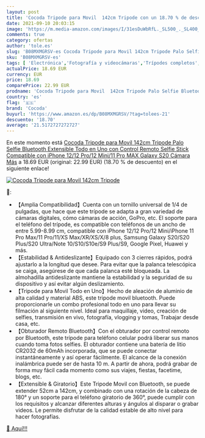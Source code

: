 ```yaml
---
layout: post
title: 'Cocoda Tripode para Movil  142cm Tripode con un 18.70 % de descuento'
date: 2021-09-10 20:03:15
image: 'https://m.media-amazon.com/images/I/31esDuWbRfL._SL500_._SL400_.jpg'
comments: true
category: ofertas
author: 'tole.es'
slug: 'B08MXMGRSV-es Cocoda Tripode para Movil 142cm Tripode Palo Selfie...'
sku: 'B08MXMGRSV-es'
tags: [ 'Electrónica','Fotografía y videocámaras','Trípodes completos','Trípodes y monopies','cocoda','iphone', ]
actualPrice: 18.69 EUR
currency: EUR
price: 18.69
comparePrice: 22.99 EUR
prodname: 'Cocoda Tripode para Movil  142cm Tripode Palo Selfie Bluetooth Extensible Todo en Uno con Control Remoto  Selfie Stick Compatible con iPhone 12/12 Pro/12 Mini/11 Pro MAX  Galaxy S20 Cámara  Más'
country: 'es'
flag: '🇪🇸'
brand: 'Cocoda'
buyurl: 'https://www.amazon.es/dp/B08MXMGRSV/?tag=tolees-21'
descuento: '18.70'
average: '21.5172727272727'
---
```


En este momento está [Cocoda Tripode para Movil  142cm Tripode Palo Selfie Bluetooth Extensible Todo en Uno con Control Remoto  Selfie Stick Compatible con iPhone 12/12 Pro/12 Mini/11 Pro MAX  Galaxy S20 Cámara  Más](https://www.amazon.es/dp/B08MXMGRSV/?tag=tolees-21) a 18.69 EUR (original: 22.99 EUR) (18.70 %  de descuento) en el siguiente enlace!

[![Cocoda Tripode para Movil  142cm Tripode](https://m.media-amazon.com/images/I/31esDuWbRfL._SL500_._SL400_.jpg)](https://www.amazon.es/dp/B08MXMGRSV/?tag=tolees-21)

🔎:

- 【Amplia Compatibilidad】Cuenta con un tornillo universal de 1/4 de pulgadas, que hace que este trípode se adapta a gran variedad de cámaras digitales, cómo cámaras de acción, GoPro, etc. El soporte para el teléfono del trípode, es compatible con teléfonos de un ancho de entre 5.99-8.99 cm, compatible con iPhone 12/12 Pro/12 Mini/iPhone 11 Pro Max/11 Pro/11/XS Max/XR/XS/X/8 plus, Samsung Galaxy S20/S20 Plus/S20 Ultra/Note 10/S10/S10e/S9 Plus/S9, Google Pixel, Huawei y más.
- 【Estabilidad & Antideslizante】Equipado con 3 cierres rápidos, podrá ajustarlo a la longitud que desee. Para evitar que la palanca telescópica se caiga, asegúrese de que cada palanca esté bloqueada. La almohadilla antideslizante mantiene la estabilidad y la seguridad de su dispositivo y así evitar algún deslizamiento.
- 【Tripode para Movil Todo en Uno】Hecho de aleación de aluminio de alta calidad y material ABS, este tripode movil bluetooth. Puede proporcionarle un combo profesional todo en uno para llevar su filmación al siguiente nivel. Ideal para maquillaje, video, creación de selfies, transmisión en vivo, fotografía, vlogging y tomas, Trabajar desde casa, etc.
- 【Obturador Remoto Bluetooth】Con el obturador por control remoto por Bluetooth, este trípode para teléfono celular podrá liberar sus manos cuando toma fotos selfies. El obturador contiene una batería de litio CR2032 de 60mAh incorporada, que se puede conectar instantáneamente y así operar fácilmente. El alcance de la conexión inalámbrica puede ser de hasta 10 m. A partir de ahora, podrá grabar de forma muy fácil cada momento como sus viajes, fiestas, facetime, blogs, etc.
- 【Extensible & Giratorio】Este Tripode Movil con Bluetooth, se puede extender 52cm a 142cm, y combinado con una rotación de la cabeza de 180° y un soporte para el teléfono giratorio de 360°, puede cumplir con los requisitos y alcanzar diferentes alturas y ángulos al disparar o grabar videos. Le permite disfrutar de la calidad estable de alto nivel para hacer fotografías.

[🛒 Aquí!!!](https://www.amazon.es/dp/B08MXMGRSV/?tag=tolees-21)
